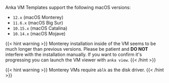 ---
---

Anka VM Templates support the following macOS versions:

- `12.x` (macOS Monterey)
- `11.6.x` (macOS Big Sur)
- `10.15.x` (macOS Catalina)
- `10.14.x` (macOS Mojave)

{{< hint warning >}}
Monterey installation inside of the VM seems to be much longer than previous versions. Please be patient and **DO NOT** interfere with the installation manually. If you want to confirm it's progressing you can launch the VM viewer with `anka view`.
{{< /hint >}}

{{< hint warning >}}
Monterey VMs require `ablk` as the disk driver.
{{< /hint >}}